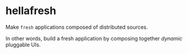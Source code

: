 # hellafresh

Make `fresh` applications composed of distributed sources.

In other words, build a fresh application by composing together _dynamic_
pluggable UIs.
